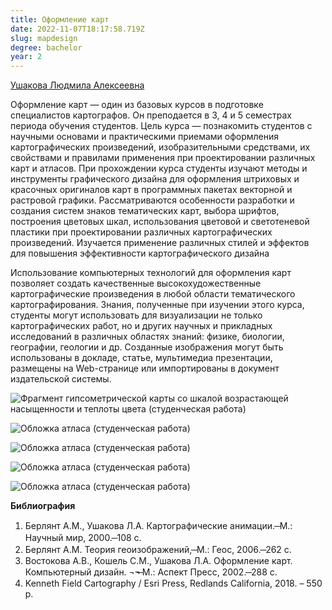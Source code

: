 ```yaml
---
title: Оформление карт
date: 2022-11-07T18:17:58.719Z
slug: mapdesign
degree: bachelor
year: 2
---
```


[Ушакова Людмила Алексеевна](./people/ushakova)

Оформление карт — один из базовых курсов в подготовке специалистов картографов. Он преподается в 3, 4 и 5 семестрах периода обучения студентов. Цель курса — познакомить студентов с научными основами и практическими приемами оформления картографических произведений, изобразительными средствами, их свойствами и правилами применения при проектировании различных карт и атласов. При прохождении курса студенты изучают методы и инструменты графического дизайна для оформления штриховых и красочных оригиналов карт в программных пакетах векторной и растровой графики. Рассматриваются особенности разработки и создания систем знаков тематических карт, выбора шрифтов, построения цветовых шкал, использования цветовой и светотеневой пластики при проектировании различных картографических произведений. Изучается применение различных стилей и эффектов для повышения эффективности картографического дизайна

Использование компьютерных технологий для оформления карт позволяет создать качественные высокохудожественные картографические произведения в любой области тематического картографирования. Знания, полученные при изучении этого курса, студенты могут использовать для визуализации не только картографических работ, но и других научных и прикладных исследований в различных областях знаний: физике, биологии, географии, геологии и др. Созданные изображения могут быть использованы в докладе, статье, мультимедиа презентации, размещены на Web-странице или импортированы в документ издательской системы.</div>

![Фрагмент гипсометрической карты со шкалой возрастающей насыщенности и теплоты цвета (студенческая работа) ](~/assets/images/mapd1.jpg 'Фрагмент гипсометрической карты со шкалой возрастающей насыщенности и теплоты цвета (студенческая работа)')

![Обложка атласа (студенческая работа)](~/assets/images/mapdesign5.jpg 'Обложка атласа (студенческая работа)')

![Обложка атласа (студенческая работа)](~/assets/images/mapd2.jpg 'Обложка атласа (студенческая работа)')

![Обложка атласа (студенческая работа)](~/assets/images/mapd3.jpg 'Обложка атласа (студенческая работа)')

![Обложка атласа (студенческая работа)](~/assets/images/mapd4.jpg 'Обложка атласа (студенческая работа)')

**Библиография**

1. Берлянт А.М., Ушакова Л.А. Картографические анимации. ̶ М.: Научный мир, 2000. ̶ 108 с.
2. Берлянт А.М. Теория геоизображений, ̶ М.: Геос, 2006. ̶ 262 с.
3. Востокова А.В., Кошель С.М., Ушакова Л.А. Оформление карт. Компьютерный дизайн. ¬¬̶ М.: Аспект Пресс, 2002. ̶ 288 с.
4. Kenneth Field Cartography / Esri Press, Redlands California, 2018. – 550 p.
